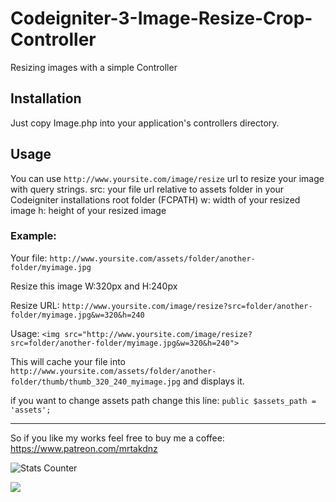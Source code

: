 # Codeigniter-3-Image-Resize-Crop-Controller
Resizing images with a simple Controller

## Installation
Just copy Image.php into your application's controllers directory.

## Usage
You can use `http://www.yoursite.com/image/resize` url to resize your image with query strings.
src: your file url relative to assets folder in your Codeigniter installations root folder (FCPATH)
w: width of your resized image
h: height of your resized image

### Example:
Your file: `http://www.yoursite.com/assets/folder/another-folder/myimage.jpg`

Resize this image W:320px and H:240px

Resize URL: `http://www.yoursite.com/image/resize?src=folder/another-folder/myimage.jpg&w=320&h=240`

Usage: `<img src="http://www.yoursite.com/image/resize?src=folder/another-folder/myimage.jpg&w=320&h=240">`

This will cache your file into `http://www.yoursite.com/assets/folder/another-folder/thumb/thumb_320_240_myimage.jpg` and displays it.

if you want to change assets path change this line: `public $assets_path = 'assets';`

---

So if you like my works feel free to buy me a coffee: https://www.patreon.com/mrtakdnz

![Stats Counter](https://webfikirleri.com/counter?url=https://github.com/WebFikirleri/Codeigniter-3-Image-Resize-Crop-Controller)

![](https://komarev.com/ghpvc/?username=WebFikirleri-Codeigniter-3-Image-Resize-Crop-Controller&color=blue&label=Total+Views)
